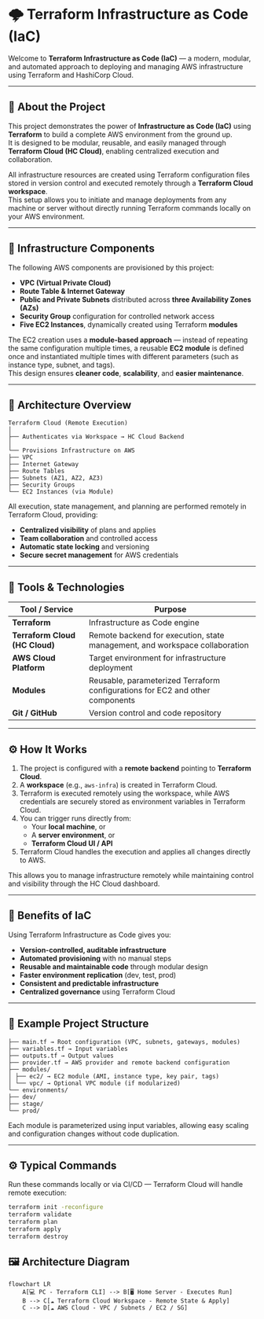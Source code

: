 # 🌩️ Terraform Infrastructure as Code (IaC)

Welcome to **Terraform Infrastructure as Code (IaC)** — a modern, modular, and automated approach to deploying and managing AWS infrastructure using Terraform and HashiCorp Cloud.

---

## 🚀 About the Project

This project demonstrates the power of **Infrastructure as Code (IaC)** using **Terraform** to build a complete AWS environment from the ground up.  
It is designed to be modular, reusable, and easily managed through **Terraform Cloud (HC Cloud)**, enabling centralized execution and collaboration.

All infrastructure resources are created using Terraform configuration files stored in version control and executed remotely through a **Terraform Cloud workspace**.  
This setup allows you to initiate and manage deployments from any machine or server without directly running Terraform commands locally on your AWS environment.

---

## 🧱 Infrastructure Components

The following AWS components are provisioned by this project:

- **VPC (Virtual Private Cloud)**  
- **Route Table & Internet Gateway**  
- **Public and Private Subnets** distributed across **three Availability Zones (AZs)**  
- **Security Group** configuration for controlled network access  
- **Five EC2 Instances**, dynamically created using Terraform **modules**  

The EC2 creation uses a **module-based approach** — instead of repeating the same configuration multiple times, a reusable **EC2 module** is defined once and instantiated multiple times with different parameters (such as instance type, subnet, and tags).  
This design ensures **cleaner code**, **scalability**, and **easier maintenance**.

---

## 🧩 Architecture Overview

```
Terraform Cloud (Remote Execution)
│
├── Authenticates via Workspace → HC Cloud Backend
│
└── Provisions Infrastructure on AWS
├── VPC
├── Internet Gateway
├── Route Tables
├── Subnets (AZ1, AZ2, AZ3)
├── Security Groups
└── EC2 Instances (via Module)
```


All execution, state management, and planning are performed remotely in Terraform Cloud, providing:
- **Centralized visibility** of plans and applies  
- **Team collaboration** and controlled access  
- **Automatic state locking** and versioning  
- **Secure secret management** for AWS credentials  

---

## 🧰 Tools & Technologies

| Tool / Service | Purpose |
|-----------------|----------|
| **Terraform** | Infrastructure as Code engine |
| **Terraform Cloud (HC Cloud)** | Remote backend for execution, state management, and workspace collaboration |
| **AWS Cloud Platform** | Target environment for infrastructure deployment |
| **Modules** | Reusable, parameterized Terraform configurations for EC2 and other components |
| **Git / GitHub** | Version control and code repository |

---

## ⚙️ How It Works

1. The project is configured with a **remote backend** pointing to **Terraform Cloud**.
2. A **workspace** (e.g., `aws-infra`) is created in Terraform Cloud.
3. Terraform is executed remotely using the workspace, while AWS credentials are securely stored as environment variables in Terraform Cloud.
4. You can trigger runs directly from:
   - Your **local machine**, or  
   - A **server environment**, or  
   - **Terraform Cloud UI / API**
5. Terraform Cloud handles the execution and applies all changes directly to AWS.

This allows you to manage infrastructure remotely while maintaining control and visibility through the HC Cloud dashboard.

---

## 🧭 Benefits of IaC

Using Terraform Infrastructure as Code gives you:

- **Version-controlled, auditable infrastructure**  
- **Automated provisioning** with no manual steps  
- **Reusable and maintainable code** through modular design  
- **Faster environment replication** (dev, test, prod)  
- **Consistent and predictable infrastructure**  
- **Centralized governance** using Terraform Cloud  

---

## 🧩 Example Project Structure

```
├── main.tf → Root configuration (VPC, subnets, gateways, modules)
├── variables.tf → Input variables
├── outputs.tf → Output values
├── provider.tf → AWS provider and remote backend configuration
├── modules/
│ ├── ec2/ → EC2 module (AMI, instance type, key pair, tags)
│ └── vpc/ → Optional VPC module (if modularized)
└── environments/
├── dev/
├── stage/
└── prod/
```

Each module is parameterized using input variables, allowing easy scaling and configuration changes without code duplication.

---

## ⚙️ Typical Commands

Run these commands locally or via CI/CD — Terraform Cloud will handle remote execution:

```bash
terraform init -reconfigure
terraform validate
terraform plan
terraform apply
terraform destroy

```
## 🖼️ Architecture Diagram


```mermaid
flowchart LR
    A[💻 PC - Terraform CLI] --> B[🖥️ Home Server - Executes Run]
    B --> C[☁️ Terraform Cloud Workspace - Remote State & Apply]
    C --> D[☁️ AWS Cloud - VPC / Subnets / EC2 / SG]
```
